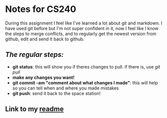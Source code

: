 # Notes for CS240

During this assignment I feel like I've learned a lot about git and markdown. I have used git before but I'm not super confident in it, now I feel like I know the steps to merge conflicts, and to regularly get the newest version from github, edit and send it back to github.
## *The regular steps:*
* **git status**: this will show you if theres changes to pull. if there is, use _git pull_
* **make any changes you want!**
* **git commit -am "comment about what changes I made"**: this will help so you can tell when and where you made mistakes
* **git push**: send it back to the space station!

## Link to my [readme](https://github.com/rmccurdy268/startup/blob/main/README.md)
